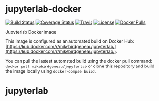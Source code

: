 # jupyterlab-docker
[![Build Status](https://travis-ci.org/mikebirdgeneau/jupyterlab-docker.svg?branch=master)](https://travis-ci.org/mikebirdgeneau/jupyterlab-docker) 
[![Coverage Status](https://coveralls.io/repos/github/mikebirdgeneau/jupyterlab-docker/badge.svg?branch=master)](https://coveralls.io/github/mikebirdgeneau/jupyterlab-docker?branch=master)
[![Travis](https://img.shields.io/github/release/mikebirdgeneau/jupyterlab-docker.svg?maxAge=21600?style=flat-square)](http://github.com/mikebirdgeneau/jupyterlab-docker/releases) [![License](https://img.shields.io/badge/License-MIT_License-blue.svg?maxAge=21600?style=flat-square)](http://github.com/mikebirdgeneau/jupyterlab-docker/)
[![Docker Pulls](https://img.shields.io/docker/pulls/mikebirdgeneau/jupyterlab.svg?maxAge=2592000?style=flat-square)](https://hub.docker.com/r/mikebirdgeneau/jupyterlab/)

Jupyterlab Docker image

This image is configured as an automated build on Docker Hub: [https://hub.docker.com/r/mikebirdgeneau/jupyterlab/](https://hub.docker.com/r/mikebirdgeneau/jupyterlab/).

You can pull the lastest automated build using the docker pull command: `docker pull mikebirdgeneau/jupyterlab` or clone this repository and build the image locally using `docker-compse build`. 
# jupyterlab
